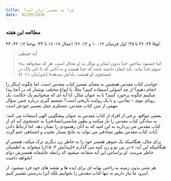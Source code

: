 ```yaml
---
title:  چرا به تفسیر نیاز است؟
date:  02/05/2020
---
```


### مطالعه این هفته
لوقا ۲۴: ۳۶ تا ۴۵؛ اول قرنتیان ۱۲: ۱۰ و ۱۴: ۲۶؛ اعمال ۱۷: ۱۶ تا ۳۲؛ یوحنا ۱۲: ۴۲، ۴۳.

> <p>آیه حفظی</p>
> «اما خشنود ساختن خدا بدون ايمان و توكل به او محال است. هر كه میخواهد به سوی خدا بيايد، بايد ايمان داشته باشد كه خدا هست و به آنانی كه با دلی پاک در جستجوی او هستند، پاداش میدهد» (عبرانیان ۱۱: ۶).

خواندن کتاب مقدس همچنین به معنای تفسیر کتاب مقدس است. اما چگونه اینکار را انجام دهیم؟ از چه اصولی استفاده کنیم؟ مثلاً، با انواع مختلف نوشتار که در آنجا پیدا میکنیم چگونه برخورد کنیم؟ یا به عنوان مثال، آیا آیه ای که میخوانیم یک حکایت، یک رویای نبوی – نمادین، و یا یک روایت تاریخی است؟ تصمیم گیری درباره چنین سؤال مهمی از متن کتاب مقدس، مستلزم عمل تفسیر خودش است.

بعضی مواقع، برخی از افراد از کتاب مقدس به عنوان پیشگویی الهی استفاده می کنند: به سادگی کتاب مقدس را باز میکنند و بطور شانسی(تصادفی) به جستجوی آیه ای از کتاب مقدس می پردازند به این امید که به آنان رهنمودی را نشان دهد. اما ارتباط دادن آیات کتاب مقدس بطور تصادفی می تواند به نتایج بسیار عجیب و اشتباهی ختم گردد.

برای مثال، هنگامیکه یک شوهر همسر خود را به خاطر زن دیگری ترک میکند، همسر او هنگامیکه این آیه: « در بین تو و زن کینه می گذارم »(پیدایش ۳: ۱۵)را میخواند به اطمینان خاطر میرسد. او براساس این آیه متقاعد میشود که رابطه عاشقانه همسرش دوام نخواهد داشت!

هر متنی بدون زمینه به راحتی بهانه ای برای ایده ها و نقشه های خود فرد میشود. از اینرو، ما نیاز داریم نه تنها کتاب مقدس  را بخوانیم بلکه آنرا بدرستی تفسیر کنیم.